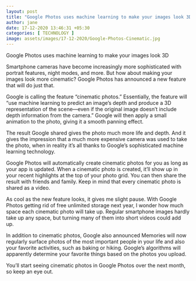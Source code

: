 ```yaml
---
layout: post
title: "Google Photos uses machine learning to make your images look 3D"
author: jane 
date: 17-12-2020 13:46:31 +05:30 
categories: [ TECHNOLOGY ] 
image: assets/images/17-12-2020/Google-Photos-Cinematic.jpg
---
```

Google Photos uses machine learning to make your images look 3D

Smartphone cameras have become increasingly more sophisticated with portrait features, night modes, and more. But how about making your images look more cinematic? Google Photos has announced a new feature that will do just that.

Google is calling the feature “cinematic photos.” Essentially, the feature will “use machine learning to predict an image’s depth and produce a 3D representation of the scene—even if the original image doesn’t include depth information from the camera.” Google will then apply a small animation to the photo, giving it a smooth panning effect.

The result Google shared gives the photo much more life and depth. And it gives the impression that a much more expensive camera was used to take the photo, when in reality it’s all thanks to Google’s sophisticated machine learning technology.

Google Photos will automatically create cinematic photos for you as long as your app is updated. When a cinematic photo is created, it’ll show up in your recent highlights at the top of your photo grid. You can then share the result with friends and family. Keep in mind that every cinematic photo is shared as a video.

As cool as the new feature looks, it gives me slight pause. With Google Photos getting rid of free unlimited storage next year, I wonder how much space each cinematic photo will take up. Regular smartphone images hardly take up any space, but turning many of them into short videos could add up.

In addition to cinematic photos, Google also announced Memories will now regularly surface photos of the most important people in your life and also your favorite activities, such as baking or hiking. Google’s algorithms will apparently determine your favorite things based on the photos you upload.

You’ll start seeing cinematic photos in Google Photos over the next month, so keep an eye out.